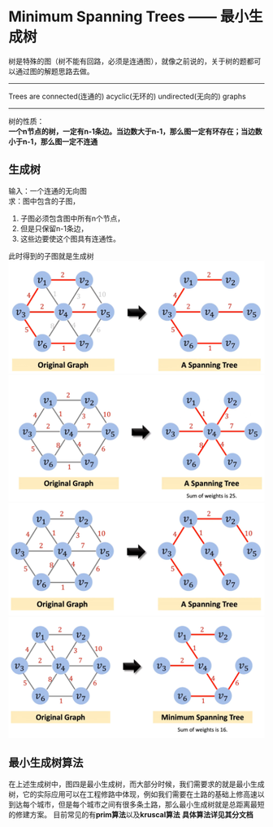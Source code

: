 # Minimum Spanning Trees —— 最小生成树
树是特殊的图（树不能有回路，必须是连通图），就像之前说的，关于树的题都可以通过图的解题思路去做。    
***
Trees are connected(连通的) acyclic(无环的) undirected(无向的) graphs
***
树的性质：    
 **一个n节点的树，一定有n-1条边。当边数大于n-1，那么图一定有环存在；当边数小于n-1，那么图一定不连通**

 ## 生成树
 输入：一个连通的无向图     
 求：图中包含的子图，
 1. 子图必须包含图中所有n个节点，
 2. 但是只保留n-1条边，
 3. 这些边要使这个图具有连通性。    

此时得到的子图就是生成树    
![生成树1](./pic/Spanning%20Tree%20from%20Graph.png)
![生成树2](./pic/Spanning%20Tree%20from%20Graph2.png)
![生成树3](./pic/Spanning%20Tree%20from%20Graph3.png)
![生成树4](./pic/Spanning%20Tree%20from%20Graph4.png)



## 最小生成树算法
在上述生成树中，图四是最小生成树，而大部分时候，我们需要求的就是最小生成树，它的实际应用可以在工程修路中体现，例如我们需要在土路的基础上修高速以到达每个城市，但是每个城市之间有很多条土路，那么最小生成树就是总距离最短的修建方案。
目前常见的有**prim算法**以及**kruscal算法**
**具体算法详见其分文档**


